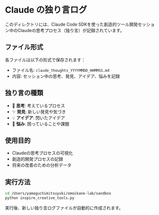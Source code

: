 # Claude の独り言ログ

このディレクトリには、Claude Code SDKを使った創造的ツール開発セッション中のClaudeの思考プロセス（独り言）が記録されています。

## ファイル形式

各ファイルは以下の形式で保存されます：
- ファイル名: `claude_thoughts_YYYYMMDD_HHMMSS.md`
- 内容: セッション中の思考、発見、アイデア、悩みを記録

## 独り言の種類

- 💭 **思考**: 考えているプロセス
- ✨ **発見**: 新しい発見や気づき
- 💡 **アイデア**: 閃いたアイデア
- 🤔 **悩み**: 困っていることや課題

## 使用目的

- Claudeの思考プロセスの可視化
- 創造的開発プロセスの記録
- 将来の改善のための分析データ

## 実行方法

```bash
cd /Users/yamaguchimitsuyuki/omoikane-lab/sandbox
python inspire_creative_tools.py
```

実行後、新しい独り言ログファイルが自動的に作成されます。